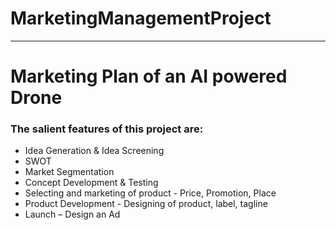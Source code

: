 # MarketingManagementProject
----------------------------
# Marketing Plan of an AI powered Drone
### The salient features of this project are:
* Idea Generation & Idea Screening
* SWOT
* Market Segmentation
* Concept Development & Testing
* Selecting and marketing of product - Price, Promotion, Place
* Product Development - Designing of product, label, tagline
* Launch – Design an Ad

